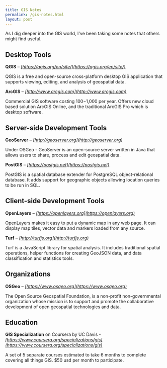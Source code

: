 ```yaml
---
title: GIS Notes
permalink: /gis-notes.html
layout: post
---
```


As I dig deeper into the GIS world, I've been taking some notes that others might find useful.


## Desktop Tools

**QGIS** – *[https://qgis.org/en/site/](https://qgis.org/en/site/)*

QGIS is a free and open-source cross-platform desktop GIS application that supports viewing, editing, and analysis of geospatial data.


**ArcGIS** – *[http://www.arcgis.com](http://www.arcgis.com)*

Commercial GIS software costing $100-$1,000 per year. Offers new cloud based solution ArcGIS Online, and the traditional ArcGIS Pro which is desktop software.


## Server-side Development Tools

**GeoServer** – *[http://geoserver.org](http://geoserver.org)*

Under OSGeo - GeoServer is an open-source server written in Java that allows users to share, process and edit geospatial data.


**PostGIS** – *[https://postgis.net](https://postgis.net)*

PostGIS is a spatial database extender for PostgreSQL object-relational database. It adds support for geographic objects allowing location queries to be run in SQL.


## Client-side Development Tools

**OpenLayers** – *[https://openlayers.org](https://openlayers.org)*

OpenLayers makes it easy to put a dynamic map in any web page. It can display map tiles, vector data and markers loaded from any source.


**Turf** – *[http://turfjs.org](http://turfjs.org)*

Turf is a JavaScript library for spatial analysis. It includes traditional spatial operations, helper functions for creating GeoJSON data, and data classification and statistics tools.


## Organizations

**OSGeo** – *[https://www.osgeo.org](https://www.osgeo.org)*

The Open Source Geospatial Foundation, is a non-profit non-governmental organization whose mission is to support and promote the collaborative development of open geospatial technologies and data.


## Education

**GIS Specialization** on Coursera by UC Davis - *[https://www.coursera.org/specializations/gis](https://www.coursera.org/specializations/gis)*

A set of 5 separate courses estimated to take 6 months to complete covering all things GIS. $50 usd per month to participate.
